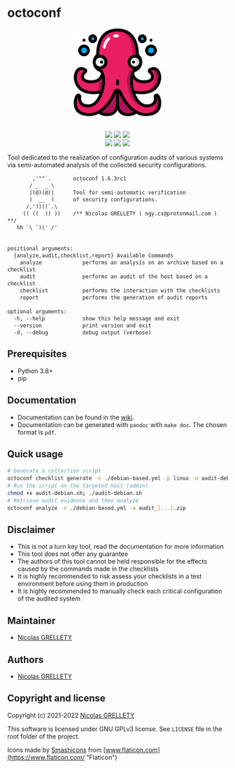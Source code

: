 # octoconf

<p align="center">
  <img width="200" height="200" src="ressources/logo.png">
  <br/><br/>
</p>

<p align="center">
  <img src="https://img.shields.io/badge/python-3.8+-blue.svg">
  <img src="https://img.shields.io/badge/platform-Linux%2FmacOS%2FWindows-blue.svg">
  <img src="https://img.shields.io/badge/gitmoji-%20😜%20😍-FFDD67.svg">
  </br>
  <img src="https://github.com/nillyr/octoconf/actions/workflows/snyk.yml/badge.svg">
  <img src="https://github.com/nillyr/octoconf/actions/workflows/tests.yml/badge.svg">
  <img src="https://img.shields.io/badge/coverage-80%25-green.svg">
</p>

Tool dedicated to the realization of configuration audits of various systems via semi-automated analysis of the collected security configurations.

```
        ,'""`.       octoconf 1.6.3rc1
       / _  _ \
       |(@)(@)|      Tool for semi-automatic verification
       )  __  (      of security configurations.
      /,'))((`.\
     (( ((  )) ))    /** Nicolas GRELLETY ( ngy.cs@protonmail.com ) **/
   hh `\ `)(' /'


positional arguments:
  {analyze,audit,checklist,report} Available Commands
    analyze             performs an analysis on an archive based on a checklist
    audit               performs an audit of the host based on a checklist
    checklist           performs the interaction with the checklists
    report              performs the generation of audit reports

optional arguments:
  -h, --help            show this help message and exit
  --version             print version and exit
  -d, --debug           debug output (verbose)
```

## Prerequisites

- Python 3.8+
- pip

## Documentation

- Documentation can be found in the [wiki](https://github.com/nillyr/octoconf/wiki).
- Documentation can be generated with `pandoc` with `make doc`. The chosen format is `pdf`.

## Quick usage

```bash
# Generate a collection script
octoconf checklist generate -c ./debian-based.yml -p linux -o audit-debian.sh
# Run the script on the targeted host (admin)
chmod +x audit-debian.sh; ./audit-debian.sh
# Retrieve audit evidence and then analyze
octoconf analyze -c ./debian-based.yml -a audit_[...].zip
```

## Disclaimer

- This is not a turn key tool, read the documentation for more information
- This tool does not offer any guarantee
- The authors of this tool cannot be held responsible for the effects caused by the commands made in the checklists
- It is highly recommended to risk assess your checklists in a test environment before using them in production
- It is highly recommended to manually check each critical configuration of the audited system

## Maintainer

- [Nicolas GRELLETY](https://github.com/nillyr)

## Authors

- [Nicolas GRELLETY](https://github.com/nillyr)

## Copyright and license

Copyright (c) 2021-2022 [Nicolas GRELLETY](https://github.com/nillyr)

This software is licensed under GNU GPLv3 license. See `LICENSE` file in the root folder of the project.

Icons made by [Smashicons](https://www.flaticon.com/authors/smashicons "Smashicons") from [www.flaticon.com](https://www.flaticon.com/ "Flaticon")
